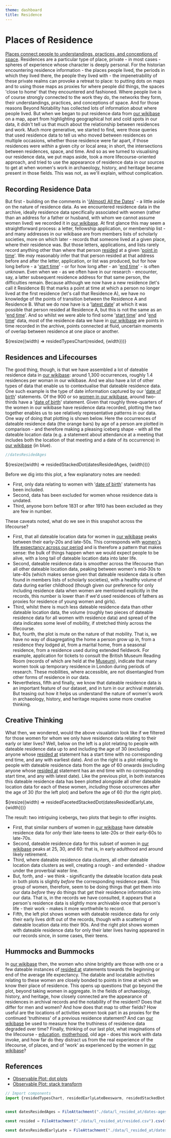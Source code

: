 ```yaml
---
theme: dashboard
title: Residence
---
```


# Places of Residence

[Places connect people to understandings, practices, and conceptions of space](https://thefutureoflandscape.wordpress.com/landscapespacepolitics-an-essay/). Residences are a particular type of place, private - in most cases - spheres of experience whose character is deeply personal. For the historian encountering residence information - the places people lived, the periods in which they lived there, the people they lived with - the impenetrability of these private realms can provoke a retreat to place: to putting dots on maps and to using those maps as proxies for where people did things, the spaces 'close to home' that they encountered and fashioned. Where people live is of course strongly connected to the work they do, the networks they form, their understandings, practices, and conceptions of space. And for those reasons Beyond Notability has collected lots of information about where people lived. But when we began to put residence data from [our wikibase](https://beyond-notability.wikibase.cloud/) on a map, apart from highlighting geographical hot and cold spots in our data, it didn't tell us that much about the relationship between residences and work. Much more generative, we started to find, were those queries that used residence data to tell us who moved between residences on multiple occasions, whether those residence were far apart, if those residences were *within* a given city or local area; in short, the intersections between residences, space, and time. And so as we turned to visualising our residence data, we put maps aside, took a more lifecourse-oriented approach, and tried to use the appearance of residence data in our sources to get at when women's work in archaeology, history, and heritage became present in those fields. This was not, as we'll explain, without complication.

## Recording Residence Data

But first - building on the comments in '[(Almost) All the Dates](https://beyond-notability.github.io/beyond-notability-observable-essays/all-dates.html)' - a little aside on the nature of residence data. As we encountered residence data in the archive, ideally residence data specifically associated with women (rather than an address for a father or husband, with whom we cannot assume women lived) we recorded it in [our wikibase](https://beyond-notability.wikibase.cloud/). At first glance this may seem a straightforward process: a letter, fellowship application, or membership list - and many addresses in our wikibase are from members lists of scholarly societies, more on which later - records that someone lived at a given place, where their residence was. But those letters, applications, and lists rarely record anything other than where that person [resided](https://beyond-notability.wikibase.cloud/wiki/Property:P29) at a given '[point in time](https://beyond-notability.wikibase.cloud/wiki/Property:P1)'. We *may* reasonably infer that that person resided at that address before and after the letter, application, or list was produced, but for how long before - a '[start time](https://beyond-notability.wikibase.cloud/wiki/Property:P27)' - or for how long after - an '[end time](https://beyond-notability.wikibase.cloud/wiki/Property:P28)' - is often unknown. Even when we - as we often have in our research - encounter, say, a latter subsequent residence address for that same person, the difficulties remain. Because although we now have a new residence (let's call it Residence B) that marks a point at time at which a person no longer lived at the first residence (let's call that Residence A), we have no knowledge of the points of transition between the Residence A and Residence B. What we do now have is a '[latest date](https://beyond-notability.wikibase.cloud/wiki/Property:P51)' at which it was possible that person resided at Residence A, but this is not the same as an '[end time](https://beyond-notability.wikibase.cloud/wiki/Property:P28)'. And so whilst we were able to find some '[start time](https://beyond-notability.wikibase.cloud/wiki/Property:P27)' and '[end time](https://beyond-notability.wikibase.cloud/wiki/Property:P28)' data, most of the residence data we have in [our wikibase](https://beyond-notability.wikibase.cloud/) are points in time recorded in the archive, points connected at fluid, uncertain moments of overlap between residence at one place or another.

<div class="grid grid-cols-1">
  <div class="card">
    ${resize((width) => residedTypesChart(resided, {width}))}
  </div>
</div>

## Residences and Lifecourses

The good thing, though, is that we have assembled a lot of dateable residence data in [our wikibase](https://beyond-notability.wikibase.cloud/): around 1,300 occurrences, roughly 1.4 residences per woman in our wikibase. And we also have a lot of other types of data that enable us to contextualise that dateable residence data. One such example is the type of date information captured by our '[date of birth](https://beyond-notability.wikibase.cloud/wiki/Property:P26)' statements. Of the 900 or so [women in our wikibase](https://beyond-notability.wikibase.cloud/w/index.php?title=Special:WhatLinksHere/Item:Q3&limit=500), around two-thirds have a '[date of birth](https://beyond-notability.wikibase.cloud/wiki/Property:P26)' statement. Given that roughly three-quarters of the women in our wikibase have residence data recorded, plotting the two together enables us to see relatively representative patterns in our data. One way of doing that plotting is shown below. Here the occurrences of dateable residence data (the orange bars) by age of a person are plotted in comparison - and therefore making a pleasing iceberg shape - with all the dateable location data (e.g. a statement about attendance at a meeting that includes both the location of that meeting and a date of its occurrence) in [our wikibase](https://beyond-notability.wikibase.cloud/) (in blue).

```js
//datesResidedAges
```

<div class="grid grid-cols-1">
  <div class="card">
    ${resize((width) => residedStackedDot(datesResidedAges, {width}))}
  </div>
</div>

Before we dig into this plot, a few explanatory notes are needed:

- First, only data relating to women with '[date of birth](https://beyond-notability.wikibase.cloud/wiki/Property:P26)' statements has been included.
- Second, data has been excluded for women whose residence data is undated.
- Third, anyone born before 1831 or after 1910 has been excluded as they are few in number.

These caveats noted, what do we see in this snapshot across the lifecourse?

- First, that all dateable location data for women in [our wikibase](https://beyond-notability.wikibase.cloud/) peaks between their early-20s and late-50s. This corresponds with [women's life expectancy across our period](https://www.ons.gov.uk/peoplepopulationandcommunity/birthsdeathsandmarriages/lifeexpectancies/articles/howhaslifeexpectancychangedovertime/2015-09-09) and is therefore a pattern that makes sense: the bulk of things happen when we would expect people to be alive, with a long tail of dateable location data into later life.
- Second, dateable residence data is smoother across the lifecourse than all other dateable location data, peaking between women's mid-30s to late-40s (which makes sense given that dateable residence data is often found in members lists of scholarly societies), with a healthy volume of data during earlier childhood (though given our preference for only including residence data when women are mentioned explicitly in the records, this number is lower than if we'd used residences of fathers as proxies for residence of young women and girls).
- Third, whilst there is much less dateable residence data than other dateable location data, the volume (roughly two pieces of dateable residence data for all women with residence data) and spread of the data indicates some level of mobility, if stretched thinly across the lifecourse.
- But, fourth, the plot is mute on the nature of that mobility. That is, we have no way of disagregating the home a person grow up in, from a residence they lodged at, from a marital home, from a seasonal residence, from a residence used during extended fieldwork. For example, application for tickets to consult the British Museum Reading Room (records of which are held at the [Museum](https://discovery.nationalarchives.gov.uk/details/r/C80)), indicate that many women took up temporary residence in London during periods of research. These mobilities, where accessible, are not disentangled from other forms of residence in our data.
- Nevertheless, fifth and finally, we know that dateable residence data is an important feature of our dataset, and in turn in our archival materials. But teasing out how it helps us understand the nature of women's work in archaeology, history, and heritage requires some more creative thinking.

## Creative Thinking

What then, we wondered, would the above visualation look like if we filtered for those women for whom we only have residence data relating to their early or later lives? Well, below on the left is a plot relating to people with dateable residence data up to and including the age of 30 (excluding anyone whose [resided at](https://beyond-notability.wikibase.cloud/wiki/Property:P29) statement has a start time with no corresponding end time, and any with earliest date). And on the right is a plot relating to people with dateable residence data from the age of 60 onwards (excluding anyone whose [resided at](https://beyond-notability.wikibase.cloud/wiki/Property:P29) statement has an end time with no corresponding start time, and any with latest date). Like the previous plot, in both instances this dateable residence data has been plotted alongside all other dateable location data for each of these women, *including* those occurrences after the age of 30 (for the left plot) and before the age of 60 (for the right plot). 

<div class="grid grid-cols-1">
  <div class="card">
    ${resize((width) => residedFacetedStackedDot(datesResidedEarlyLate, {width}))}
  </div>
</div>

The result: two intriguing icebergs, two plots that begin to offer insights.

- First, that similar numbers of women in [our wikibase](https://beyond-notability.wikibase.cloud/) have dateable residence data for *only* their late-teens to late-20s or their early-60s to late-70s.
- Second, dateable residence data for this subset of women in [our wikibase](https://beyond-notability.wikibase.cloud/) peaks at 25, 30, and 60: that is, in early adulthood and around likely retirement.
- Third, where dateable residence data clusters, all other dateable location data clusters as well, creating a rough - and extended - shadow under the proverbial water line.
- But, forth, and - we think - significantly the dateable location data peak in both plots is slightly *before* the corresponding residence peak. This group of women, therefore, seem to be doing things that get them into our data *before* they do things that get their residence information into our data. That is, in the records we have consulted, it appears that a person's residence data is slightly more archivable once that person's life - their work - makes it more worthwhile to record.
- Fifth, the left plot shows women with dateable residence data for only their early lives drift out of the records, though with a scattering of dateable location data into their 90s. And the right plot shows women with dateable residence data for only their later lives having appeared in our records since, in some cases, their teens.

## Hummocks and Bummocks

In [our wikibase](https://beyond-notability.wikibase.cloud/) then, the women who shine brightly are those with one or a few dateable instances of [resided at](https://beyond-notability.wikibase.cloud/wiki/Property:P29) statements towards the beginning or end of the average life expectancy. The datable and locatable activities relating to these women are closely bonded to points in time at which we know their place of residence. This opens up questions that go beyond the plot, beyond taking women in aggregate. In the fields of archaeology, history, and heritage, how closely connected are the appearance of residences in archival records and the notability of the resident? Does that differ for men and women? And how does that map to other fields? How useful are the locations of activities women took part in as proxies for the continued 'truthiness' of a previous residence statement? And can [our wikibase](https://beyond-notability.wikibase.cloud/) be used to measure how the truthiness of residence data degraded over time? Finally, thinking of our last plot, what imaginations of the lifecourse - [education](https://beyond-notability.github.io/beyond-notability-observable-essays/education.html), [motherhood](https://beyond-notability.github.io/beyond-notability-observable-essays/mothers.html), old age - does this work with data invoke, and how far do they distract us from the real experience of the lifecourse, of places, and of 'work' as experienced by the women in [our wikibase](https://beyond-notability.wikibase.cloud/)?

## References

- [Observable Plot: dot plots](https://observablehq.com/plot/marks/dot)
- [Observable Plot: stack transform](https://observablehq.com/plot/transforms/stack)





```js
// Import components
import {residedTypesChart, residedEarlyLateBeeswarm, residedStackedDot, residedFacetedStackedDot} from "./components/resided.js";
```




```js

const datesResidedAges = FileAttachment("./data/l_resided_at/dates-ages.csv").csv({typed: true})

const resided = FileAttachment("./data/l_resided_at/resided.csv").csv({typed: true})

const datesResidedEarlyLate = FileAttachment("./data/l_resided_at/dates-resided-early-late.csv").csv({typed: true})

```
